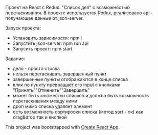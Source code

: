 Проект на React с Redux. "Список дел" c возможностью перетаскивания.
В проекте используется Redux, реализовано api - получающее данные от json-server.

Запуск проекта:

- Установить зависимости: npm i
- Запустить json-server: npm run api
- Запусить проект: npm start

Задание: 
- дело - просто строка
- нельзя перетаскивать завершенный пункт
- завершенные пункты отображаются в конце списка
- клик по пункту превращает его input с кнопками "Принять"\"Отменить"\"Завершить"
- может быть множество списков и должна быть возможность перетаскивания между ними
- дроп мимо списка удаляет элемент
- есть возможность сортировки списка (метод sort - ок) как drag&drop так и кнопкой

This project was bootstrapped with [Create React App](https://github.com/facebook/create-react-app).
